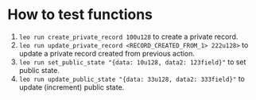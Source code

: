 # How to test functions
1. `leo run create_private_record 100u128` to create a private record.
2. `leo run update_private_record <RECORD_CREATED_FROM_1> 222u128>` to update a private record created from previous action.
3. `leo run set_public_state "{data: 10u128, data2: 123field}"` to set public state.
4. `leo run update_public_state "{data: 33u128, data2: 333field}"` to update (increment) public state.